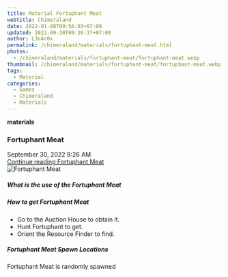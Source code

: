 ```yaml
---
title: Material Fortuphant Meat
webtitle: Chimeraland
date: 2022-01-08T09:56:03+07:00
updated: 2022-09-30T09:26:37+07:00
author: L3n4r0x
permalink: /chimeraland/materials/fortuphant-meat.html
photos:
  - /chimeraland/materials/fortuphant-meat/fortuphant-meat.webp
thumbnail: /chimeraland/materials/fortuphant-meat/fortuphant-meat.webp
tags:
  - Material
categories:
  - Games
  - Chimeraland
  - Materials
---
```


<section id="bootstrap-wrapper">
  <link
    rel="stylesheet"
    href="https://cdn.statically.io/gh/dimaslanjaka/Web-Manajemen/40ac3225/css/bootstrap-4.5-wrapper.css"
  />
  <div
    class="row g-0 border rounded overflow-hidden flex-md-row mb-4 shadow-sm position-relative"
  >
    <div class="col p-4 d-flex flex-column position-static">
      <strong class="d-inline-block mb-2 text-success">materials</strong>
      <h3 class="mb-0">Fortuphant Meat</h3>
      <div class="mb-1 text-muted">September 30, 2022 9:26 AM</div>
      <a href="#" class="stretched-link d-none"
        >Continue reading Fortuphant Meat</a
      >
    </div>
    <div class="col-auto d-none d-lg-block">
      <img
        src="/chimeraland/materials/fortuphant-meat/fortuphant-meat.webp"
        alt="Fortuphant Meat"
      />
    </div>
  </div>
  <div class="row">
    <div class="col-lg-6 col-12 mb-2">
      <div class="card">
        <div class="card-body">
          <h5 class="card-title">What is the use of the Fortuphant Meat</h5>
          <div class="card-text"><ul></ul></div>
        </div>
      </div>
    </div>
    <div class="col-lg-6 col-12 mb-2">
      <div class="card">
        <div class="card-body">
          <h5 class="card-title">How to get Fortuphant Meat</h5>
          <div class="card-text">
            <ul>
              <li>Go to the Auction House to obtain it.</li>
              <li>Hunt Fortuphant to get.</li>
              <li>Orient the Resource Finder to find.</li>
            </ul>
          </div>
        </div>
      </div>
    </div>
    <div class="col-12 mb-2">
      <h5>Fortuphant Meat Spawn Locations</h5>
      <p>Fortuphant Meat is randomly spawned</p>
    </div>
  </div>
</section>